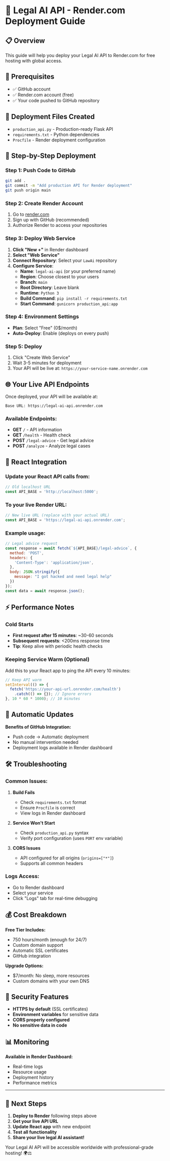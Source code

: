 # 🚀 Legal AI API - Render.com Deployment Guide

## 📋 Overview
This guide will help you deploy your Legal AI API to Render.com for free hosting with global access.

## 🔧 Prerequisites
- ✅ GitHub account
- ✅ Render.com account (free)
- ✅ Your code pushed to GitHub repository

## 📁 Deployment Files Created
- `production_api.py` - Production-ready Flask API
- `requirements.txt` - Python dependencies
- `Procfile` - Render deployment configuration

## 🚀 Step-by-Step Deployment

### Step 1: Push Code to GitHub
```bash
git add .
git commit -m "Add production API for Render deployment"
git push origin main
```

### Step 2: Create Render Account
1. Go to [render.com](https://render.com)
2. Sign up with GitHub (recommended)
3. Authorize Render to access your repositories

### Step 3: Deploy Web Service
1. **Click "New +"** in Render dashboard
2. **Select "Web Service"**
3. **Connect Repository**: Select your `LawAi` repository
4. **Configure Service**:
   - **Name**: `legal-ai-api` (or your preferred name)
   - **Region**: Choose closest to your users
   - **Branch**: `main`
   - **Root Directory**: Leave blank
   - **Runtime**: `Python 3`
   - **Build Command**: `pip install -r requirements.txt`
   - **Start Command**: `gunicorn production_api:app`

### Step 4: Environment Settings
- **Plan**: Select "Free" (0$/month)
- **Auto-Deploy**: Enable (deploys on every push)

### Step 5: Deploy
1. Click "Create Web Service"
2. Wait 3-5 minutes for deployment
3. Your API will be live at: `https://your-service-name.onrender.com`

## 🌐 Your Live API Endpoints

Once deployed, your API will be available at:
```
Base URL: https://legal-ai-api.onrender.com
```

### Available Endpoints:
- **GET** `/` - API information
- **GET** `/health` - Health check
- **POST** `/legal-advice` - Get legal advice
- **POST** `/analyze` - Analyze legal cases

## 🔌 React Integration

### Update your React API calls from:
```javascript
// Old localhost URL
const API_BASE = 'http://localhost:5000';
```

### To your live Render URL:
```javascript
// New live URL (replace with your actual URL)
const API_BASE = 'https://legal-ai-api.onrender.com';
```

### Example usage:
```javascript
// Legal advice request
const response = await fetch(`${API_BASE}/legal-advice`, {
  method: 'POST',
  headers: {
    'Content-Type': 'application/json',
  },
  body: JSON.stringify({
    message: "I got hacked and need legal help"
  })
});
const data = await response.json();
```

## ⚡ Performance Notes

### Cold Starts
- **First request after 15 minutes**: ~30-60 seconds
- **Subsequent requests**: <200ms response time
- **Tip**: Keep alive with periodic health checks

### Keeping Service Warm (Optional)
Add this to your React app to ping the API every 10 minutes:
```javascript
// Keep API warm
setInterval(() => {
  fetch('https://your-api-url.onrender.com/health')
    .catch(() => {}); // Ignore errors
}, 10 * 60 * 1000); // 10 minutes
```

## 🔄 Automatic Updates

**Benefits of GitHub Integration:**
- Push code → Automatic deployment
- No manual intervention needed
- Deployment logs available in Render dashboard

## 🛠️ Troubleshooting

### Common Issues:

1. **Build Fails**
   - Check `requirements.txt` format
   - Ensure `Procfile` is correct
   - View logs in Render dashboard

2. **Service Won't Start**
   - Check `production_api.py` syntax
   - Verify port configuration (uses `PORT` env variable)

3. **CORS Issues**
   - API configured for all origins (`origins=["*"]`)
   - Supports all common headers

### Logs Access:
- Go to Render dashboard
- Select your service
- Click "Logs" tab for real-time debugging

## 💰 Cost Breakdown

**Free Tier Includes:**
- 750 hours/month (enough for 24/7)
- Custom domain support
- Automatic SSL certificates
- GitHub integration

**Upgrade Options:**
- $7/month: No sleep, more resources
- Custom domains with your own DNS

## 🔐 Security Features

- **HTTPS by default** (SSL certificates)
- **Environment variables** for sensitive data
- **CORS properly configured**
- **No sensitive data in code**

## 📊 Monitoring

**Available in Render Dashboard:**
- Real-time logs
- Resource usage
- Deployment history
- Performance metrics

---

## 🎉 Next Steps

1. **Deploy to Render** following steps above
2. **Get your live API URL**
3. **Update React app** with new endpoint
4. **Test all functionality**
5. **Share your live legal AI assistant!**

Your Legal AI API will be accessible worldwide with professional-grade hosting! 🌍⚖️
